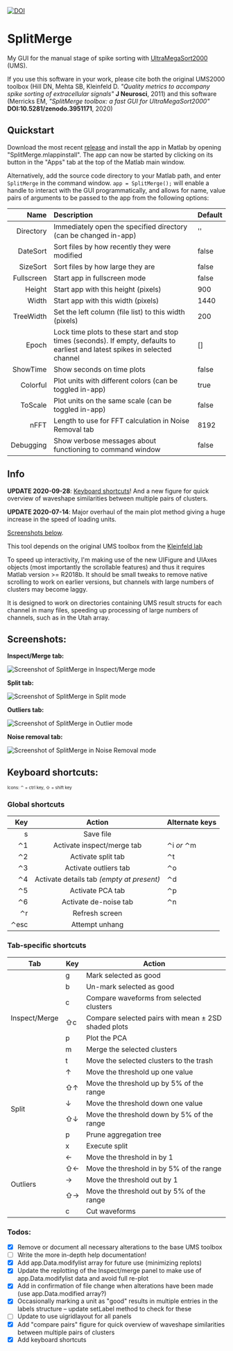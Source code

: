 [![DOI](https://zenodo.org/badge/DOI/10.5281/zenodo.3951171.svg)](https://doi.org/10.5281/zenodo.3951171)

# SplitMerge
My GUI for the manual stage of spike sorting with [UltraMegaSort2000](https://github.com/danamics/UMS2K) (UMS).

If you use this software in your work, please cite both the original UMS2000 toolbox (Hill DN, Mehta SB, Kleinfeld D. *"Quality metrics to accompany spike sorting of extracellular signals"* __J Neurosci__, 2011) and this software (Merricks EM, *"SplitMerge toolbox: a fast GUI for UltraMegaSort2000"* __DOI:10.5281/zenodo.3951171__, 2020)

## Quickstart
Download the most recent [release](https://github.com/edmerix/SplitMerge/releases) and install the app in Matlab by opening "SplitMerge.mlappinstall". The app can now be started by clicking on its button in the "Apps" tab at the top of the Matlab main window.

Alternatively, add the source code directory to your Matlab path, and enter `SplitMerge` in the command window. `app = SplitMerge();` will enable a handle to interact with the GUI programmatically, and allows for name, value pairs of arguments to be passed to the app from the following options:

|       Name |                                                          Description                                                         | Default |
|-----------:|:-----------------------------------------------------------------------------------------------------------------------------|---------|
|  Directory | Immediately open the specified directory (can be changed in-app)                                                             | ''      |
|   DateSort | Sort files by how recently they were modified                                                                                | false   |
|   SizeSort | Sort files by how large they are                                                                                             | false   |
| Fullscreen | Start app in fullscreen mode                                                                                                 | false   |
|     Height | Start app with this height (pixels)                                                                                          | 900     |
|      Width | Start app with this width (pixels)                                                                                           | 1440    |
|  TreeWidth | Set the left column (file list) to this width (pixels)                                                                       | 200     |
|      Epoch | Lock time plots to these start and stop times (seconds). If empty, defaults to earliest and latest spikes in selected channel | []      |
|   ShowTime | Show seconds on time plots                                                                                                   | false   |
|   Colorful | Plot units with different colors (can be toggled in-app)                                                                     | true    |
|    ToScale | Plot units on the same scale (can be toggled in-app)                                                                         | false   |
|       nFFT | Length to use for FFT calculation in Noise Removal tab                                                                       | 8192    |
|  Debugging | Show verbose messages about functioning to command window                                                                    | false   |

## Info

__UPDATE 2020-09-28__: [Keyboard shortcuts](#keyboard-shortcuts)! And a new figure for quick overview of waveshape similarities between multiple pairs of clusters.

__UPDATE 2020-07-14__: Major overhaul of the main plot method giving a huge increase in the speed of loading units.

[Screenshots below](#screenshots).

This tool depends on the original UMS toolbox from the [Kleinfeld lab](https://neurophysics.ucsd.edu/software.php)

To speed up interactivity, I'm making use of the new UIFigure and UIAxes objects (most importantly the scrollable features) and thus it requires Matlab version >= R2018b. It should be small tweaks to remove native scrolling to work on earlier versions, but channels with large numbers of clusters may become laggy.

It is designed to work on directories containing UMS result structs for each channel in many files, speeding up processing of large numbers of channels, such as in the Utah array.

## Screenshots:

__Inspect/Merge tab:__

![Screenshot of SplitMerge in Inspect/Merge mode](Screenshots/Inspect.png?raw=true "Inspect/Merge tab")

__Split tab:__

![Screenshot of SplitMerge in Split mode](Screenshots/Split.png?raw=true "Split tab")

__Outliers tab:__

![Screenshot of SplitMerge in Outlier mode](Screenshots/Outliers.png?raw=true "Outliers tab")

__Noise removal tab:__

![Screenshot of SplitMerge in Noise Removal mode](Screenshots/Noise.png?raw=true "Noise removal tab")

## Keyboard shortcuts:

<sub><sup>Icons: ⌃ = ctrl key, ⇧ = shift key</sup></sub>

### Global shortcuts

|  Key |                   Action                  | Alternate keys |
|-----:|:-----------------------------------------:|----------------|
|    s | Save file                                 |                |
|   ⌃1 | Activate inspect/merge tab                | ⌃i _or_ ⌃m     |
|   ⌃2 | Activate split tab                        | ⌃t             |
|   ⌃3 | Activate outliers tab                     | ⌃o             |
|   ⌃4 | Activate details tab _(empty at present)_ | ⌃d             |
|   ⌃5 | Activate PCA tab                          | ⌃p             |
|   ⌃6 | Activate de-noise tab                     | ⌃n             |
|   ⌃r | Refresh screen                            |                |
| ⌃esc | Attempt unhang                            |                |

### Tab-specific shortcuts

<table>
<thead>
  <tr>
    <th>Tab</th>
    <th>Key</th>
    <th>Action</th>
  </tr>
</thead>
<tbody>
  <tr>
    <td rowspan="7">Inspect/Merge</td>
    <td>g</td>
    <td>Mark selected as good</td>
  </tr>
  <tr>
    <td>b</td>
    <td>Un-mark selected as good</td>
  </tr>
  <tr>
    <td>c</td>
    <td>Compare waveforms from selected clusters</td>
  </tr>
  <tr>
    <td>⇧c</td>
    <td>Compare selected pairs with mean ± 2SD shaded plots</td>
  </tr>
  <tr>
    <td>p</td>
    <td>Plot the PCA</td>
  </tr>
  <tr>
    <td>m</td>
    <td>Merge the selected clusters</td>
  </tr>
  <tr>
    <td>t</td>
    <td>Move the selected clusters to the trash</td>
  </tr>
  <tr>
    <td rowspan="6">Split</td>
    <td>↑</td>
    <td>Move the threshold up one value</td>
  </tr>
  <tr>
    <td>⇧↑</td>
    <td>Move the threshold up by 5% of the range</td>
  </tr>
  <tr>
    <td>↓</td>
    <td>Move the threshold down one value</td>
  </tr>
  <tr>
    <td>⇧↓</td>
    <td>Move the threshold down by 5% of the range</td>
  </tr>
  <tr>
    <td>p</td>
    <td>Prune aggregation tree</td>
  </tr>
  <tr>
    <td>x</td>
    <td>Execute split</td>
  </tr>
  <tr>
    <td rowspan="5">Outliers</td>
    <td>←</td>
    <td>Move the threshold in by 1</td>
  </tr>
  <tr>
    <td>⇧←</td>
    <td>Move the threshold in by 5% of the range</td>
  </tr>
  <tr>
    <td>→</td>
    <td>Move the threshold out by 1</td>
  </tr>
  <tr>
    <td>⇧→</td>
    <td>Move the threshold out by 5% of the range</td>
  </tr>
  <tr>
    <td>c</td>
    <td>Cut waveforms</td>
  </tr>
</tbody>
</table>

### Todos:
- [x] Remove or document all necessary alterations to the base UMS toolbox
- [ ] Write the more in-depth help documentation!
- [x] Add app.Data.modifylist array for future use (minimizing replots)
- [x] Update the replotting of the Inspect/merge panel to make use of app.Data.modifylist data and avoid full re-plot
- [x] Add in confirmation of file change when alterations have been made (use app.Data.modified array?)
- [x] Occasionally marking a unit as "good" results in multiple entries in the labels structure – update setLabel method to check for these
- [ ] Update to use uigridlayout for all panels
- [x] Add "compare pairs" figure for quick overview of waveshape similarities between multiple pairs of clusters
- [x] Add keyboard shortcuts
